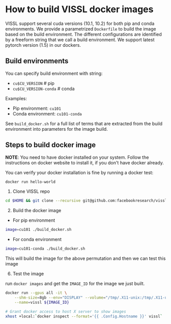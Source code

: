 # How to build VISSL docker images

VISSL support several cuda versions (10.1, 10.2) for both pip and conda environments. We provide a parametrized `Dockerfile` to build the image based on the build environment. The different configurations are identified by a freeform string that we call a build environment. We support latest pytorch version (1.5) in our dockers.

## Build environments

You can specify build environment with string:
- `cu$CU_VERSION`          # pip
- `cu$CU_VERSION-conda`    # conda

Examples:
- Pip environment: `cu101`
- Conda environment: `cu101-conda`

See `build_docker.sh` for a full list of terms that are extracted from the build environment into parameters for the image build.


## Steps to build docker image

**NOTE**: You need to have docker installed on your system. Follow the instructions
on docker website to install it, if you don't have docker already.

You can verify your docker installation is fine by running a docker test:

```bash
docker run hello-world
```

1. Clone VISSL repo

```bash
cd $HOME && git clone --recursive git@github.com:facebookresearch/vissl.git && cd $HOME/vissl/
```

2. Build the docker image

- For pip environment

```bash
image=cu101 ./build_docker.sh
```

- For conda environment
```bash
image=cu101-conda ./build_docker.sh
```

This will build the image for the above permutation and then we can test this image

6. Test the image

run `docker images` and get the `IMAGE_ID` for the image we just built.

```bash
docker run --gpus all -it \
	--shm-size=8gb --env="DISPLAY" --volume="/tmp/.X11-unix:/tmp/.X11-unix:rw" \
	--name=vissl ${IMAGE_ID}

# Grant docker access to host X server to show images
xhost +local:`docker inspect --format='{{ .Config.Hostname }}' vissl`
```
